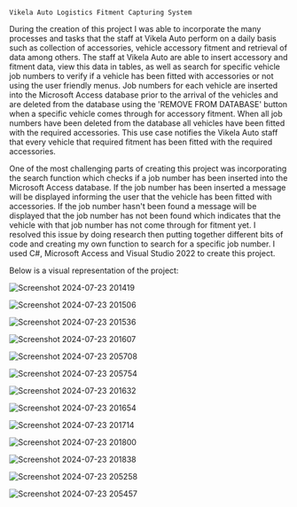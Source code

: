                                                                           Vikela Auto Logistics Fitment Capturing System

During the creation of this project I was able to incorporate the many processes and tasks that the staff at Vikela Auto perform on a daily basis such as collection of accessories, vehicle accessory fitment and retrieval of data among others.
The staff at Vikela Auto are able to insert accessory and fitment data, view this data in tables, as well as search for specific vehicle job numbers to verify if a vehicle has been fitted with accessories or not using the user friendly menus.
Job numbers for each vehicle are inserted into the Microsoft Access database prior to the arrival of the vehicles and are deleted from the database using the 'REMOVE FROM DATABASE' button when a specific vehicle comes through for accessory fitment. When all job numbers have been deleted from the database all vehicles have been fitted with the required accessories. This use case notifies the Vikela Auto staff that every vehicle that required fitment has been fitted with the required accessories.

One of the most challenging parts of creating this project was incorporating the search function which checks if a job number has been inserted into the Microsoft Access database. If the job number has been inserted a message will be displayed informing the user that the vehicle has been fitted with accessories. If the job number hasn't been found a message will be displayed that the job number has not been found which indicates that the vehicle with that job number has not come through for fitment yet. I resolved this issue by doing research then putting together different bits of code and creating my own function to search for a specific job number. I used C#, Microsoft Access and Visual Studio 2022 to create this project.

Below is a visual representation of the project:

![Screenshot 2024-07-23 201419](https://github.com/user-attachments/assets/7ef3d1fd-3a44-4b42-973b-f0d7ba49c8e4)


![Screenshot 2024-07-23 201506](https://github.com/user-attachments/assets/095115fd-c53c-4b2f-bb40-3f4de6c2bcfb)


![Screenshot 2024-07-23 201536](https://github.com/user-attachments/assets/66527d16-0ea2-4823-af95-da8b8546694d)


![Screenshot 2024-07-23 201607](https://github.com/user-attachments/assets/59d441e6-02d6-45e2-9d5c-d8a45eaa1ab0)


![Screenshot 2024-07-23 205708](https://github.com/user-attachments/assets/c2ff7fa9-0dd2-42c0-a6fc-0c8762c83a1f)


![Screenshot 2024-07-23 205754](https://github.com/user-attachments/assets/46455767-cef6-4b35-bfad-01a8c7743ebf)


![Screenshot 2024-07-23 201632](https://github.com/user-attachments/assets/c6d00e23-e4a0-40b3-8ccc-88c5f768e929)


![Screenshot 2024-07-23 201654](https://github.com/user-attachments/assets/0ce692e4-fb6f-4114-9d78-91b6fcfd90c8)


![Screenshot 2024-07-23 201714](https://github.com/user-attachments/assets/539a39f7-f244-4e87-b21e-cd93b79e25a4)


![Screenshot 2024-07-23 201800](https://github.com/user-attachments/assets/86de0748-3ff1-47f9-ae0f-a560f45dbcb3)


![Screenshot 2024-07-23 201838](https://github.com/user-attachments/assets/7ece9c1b-1171-41ab-8689-77ee3f92a41e)


![Screenshot 2024-07-23 205258](https://github.com/user-attachments/assets/97cd9d2e-efa9-4254-a0bb-94393519d3a9)


![Screenshot 2024-07-23 205457](https://github.com/user-attachments/assets/756d1bc3-0eb2-4ac5-b903-d4eac376444d)



















